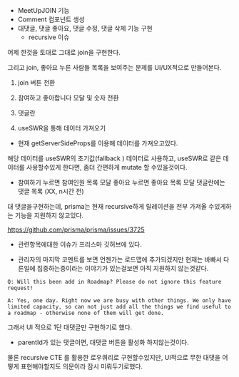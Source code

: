 - MeetUpJOIN 기능
- Comment 컴포넌트 생성
- 대댓글, 댓글 좋아요, 댓글 수정, 댓글 삭제 기능 구현
  - recursive 이슈

어제 한것을 토대로 그대로 join을 구현한다.

그리고 join, 좋아요 누른 사람들 목록을 보여주는 문제를 UI/UX적으로 만들어본다.

1. join 버튼 전환
2. 참여하고 좋아합니다 모달 및 숫자 전환
3. 댓글란

4. useSWR을 통해 데이터 가져오기

- 현재 getServerSideProps를 이용해 데이터를 가져오고있다.

해당 데이터를 useSWR의 초기값(fallback ) 데이터로 사용하고,
useSWR로 같은 데이터를 사용할수있게 한다면, 좀더 간편하게 mutate 할 수있을것이다.

- 참여하기 누르면 참여인원 목록 모달 좋아요 누르면 좋아요 목록 모달
  댓글란에는 댓글 목록 (XX, n시간 전)

대 댓글을구현하는데, prisma는 현재 recursive하게 릴레이션을 전부 가져올 수있게하는
기능을 지원하지 않고있다.

https://github.com/prisma/prisma/issues/3725

- 관련항목에대한 이슈가 프리스마 깃허브에 있다.

- 관리자의 마지막 코멘트를 보면 언젠가는 로드맵에 추가되겠지만 현재는 바빠서 다른일에 집중하는중이라는 이야기가 있는걸보면 아직 지원하지 않는것같다.

```
Q: Will this been add in Roadmap? Please do not ignore this feature request!

A: Yes, one day. Right now we are busy with other things. We only have limited capacity, so can not just add all the things we find useful to a roadmap - otherwise none of them will get done.
```

그래서 UI 적으로 1단 대댓글만 구현하기로 했다.

- parentId가 있는 댓글이면, 대댓글 버튼을 활성화 하지않는것이다.

물론 recursive CTE 를 활용한 로우쿼리로 구현할수있지만,
UI적으로 무한 대댓을 어떻게 표현해야할지도 의문이라 잠시 미뤄두기로했다.
